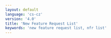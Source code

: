 ```yaml
---
layout: default
language: 'cs-cz'
version: '4.0'
title: 'New Feature Request List'
keywords: 'new feature request list, nfr list'
---
```


